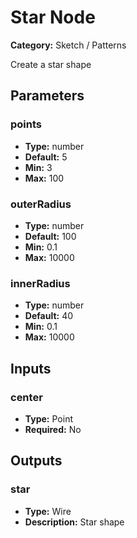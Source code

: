 
# Star Node

**Category:** Sketch / Patterns

Create a star shape

## Parameters


### points
- **Type:** number
- **Default:** 5
- **Min:** 3
- **Max:** 100



### outerRadius
- **Type:** number
- **Default:** 100
- **Min:** 0.1
- **Max:** 10000



### innerRadius
- **Type:** number
- **Default:** 40
- **Min:** 0.1
- **Max:** 10000



## Inputs


### center
- **Type:** Point
- **Required:** No



## Outputs


### star
- **Type:** Wire
- **Description:** Star shape



